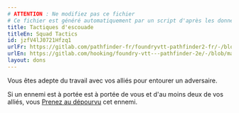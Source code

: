 ```yaml
---
# ATTENTION : Ne modifiez pas ce fichier
# Ce fichier est généré automatiquement par un script d'après les données du module Foundry VTT officiel et de sa traduction
title: Tactiques d'escouade
titleEn: Squad Tactics
id: jzfV4lJ0721Hfzq1
urlFr: https://gitlab.com/pathfinder-fr/foundryvtt-pathfinder2-fr/-/blob/master/data/feats/jzfV4lJ0721Hfzq1.htm
urlEn: https://gitlab.com/hooking/foundry-vtt---pathfinder-2e/-/blob/master/packs/data/feats.db/squad-tactics.json
layout: dons
---
```

Vous êtes adepte du travail avec vos alliés pour entourer un adversaire.

Si un ennemi est à portée est à portée de vous et d'au moins deux de vos alliés, vous [Prenez au dépourvu](../conditions/pris-au-dépourvu.html) cet ennemi.
